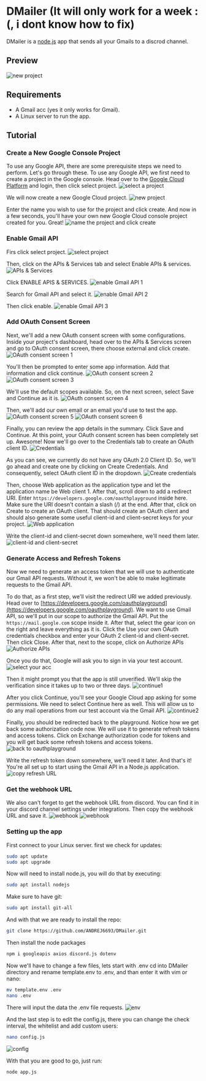 # DMailer (It will only work for a week :(, i dont know how to fix)

DMailer is a [node.js](https://nodejs.org/) app that sends all your Gmails to a discrod channel.

## Preview 

![new project](./pictures/image34.png)

## Requirements

- A Gmail acc (yes it only works for Gmail).
- A Linux server to run the app.

## Tutorial

### Create a New Google Console Project

To use any Google API, there are some prerequisite steps we need to perform. Let's go through these.
To use any Google API, we first need to create a project in the Google console. Head over to the [Google Cloud Platform](https://console.cloud.google.com) and login, then click select project.
![select a project](./pictures/image1.png)

We will now create a new Google Cloud project.
![new project](./pictures/image2.png)

Enter the name you wish to use for the project and click create. And now in a few seconds, you'll have your own new Google Cloud console project created for you. Great!
![name the project and click create](./pictures/image3.png)

### Enable Gmail API

Firs click select project.
![select project](./pictures/image4.png)

Then, click on the APIs & Services tab and select Enable APIs & services.
![APIs & Services](./pictures/image5.png)

Click ENABLE APIS & SERVICES.
![enable Gmail API 1](./pictures/image31.png)

Search for Gmail API and select it.
![enable Gmail API 2](./pictures/image32.png)

Then click enable.
![enable Gmail API 3](./pictures/image33.png)

### Add OAuth Consent Screen

Next, we'll add a new OAuth consent screen with some configurations. Inside your project's dashboard, head over to the APIs & Services screen and go to OAuth consent screen, there choose external and click create.
![OAuth consent screen 1](./pictures/image6.png)

You'll then be prompted to enter some app information. Add that information and click continue.
![OAuth consent screen 2](./pictures/image7.png)
![OAuth consent screen 3](./pictures/image8.png)

We'll use the default scopes available. So, on the next screen, select Save and Continue as it is.
![OAuth consent screen 4](./pictures/image9.png)

Then, we'll add our own email or an email you'd use to test the app.
![OAuth consent screen 5](./pictures/image10.png)
![OAuth consent screen 6](./pictures/image11.png)

Finally, you can review the app details in the summary. Click Save and Continue.
At this point, your OAuth consent screen has been completely set up. Awesome!
Now we'll go over to the Credentials tab to create an OAuth client ID.
![Credentials](./pictures/image12.png)

As you can see, we currently do not have any OAuth 2.0 Client ID.
So, we'll go ahead and create one by clicking on Create Credentials.
And consequently, select OAuth client ID in the dropdown.
![Create credentials](./pictures/image13.png)

Then, choose Web application as the application type and let the application name be Web client 1.
After that, scroll down to add a redirect URI.
Enter `https://developers.google.com/oauthplayground` inside here.
Make sure the URI doesn't contain a slash (/) at the end.
After that, click on Create to create an OAuth client.
That should create an OAuth client and should also generate some useful client-id and client-secret keys for your project.
![Web application](./pictures/image14.png)

Write the client-id and client-secret down somewhere, we'll need them later.
![client-id and client-secret](./pictures/image16.png)

### Generate Access and Refresh Tokens

Now we need to generate an access token that we will use to authenticate our Gmail API requests.
Without it, we won't be able to make legitimate requests to the Gmail API.

To do that, as a first step, we'll visit the redirect URI we added previously.
Head over to [https://developers.google.com/oauthplayground](https://developers.google.com/oauthplayground).
We want to use Gmail API, so we'll put in our scope to authorize the Gmail API.
Put the `https://mail.google.com` scope inside it.
After that, select the gear icon on the right and leave everything as it is. Click the Use your own OAuth credentials checkbox and enter your OAuth 2 client-id and client-secret. Then click Close.
After that, next to the scope, click on Authorize APIs
![Authorize APIs](./pictures/image18.png)

Once you do that, Google will ask you to sign in via your test account.
![select your acc](./pictures/image19.png)

Then it might prompt you that the app is still unverified.
We'll skip the verification since it takes up to two or three days.
![continue1](./pictures/image20.png)

After you click Continue, you'll see your Google Cloud app asking for some permissions. We need to select Continue here as well. This will allow us to do any mail operations from our test account via the Gmail API.
![continue2](./pictures/image21.png)

Finally, you should be redirected back to the playground.
Notice how we get back some authorization code now. We will use it to generate refresh tokens and access tokens. Click on Exchange authorization code for tokens and you will get back some refresh tokens and access tokens.
![back to oauthplayground](./pictures/image22.png)

Write the refresh token down somewhere, we'll need it later.
And that's it! You're all set up to start using the Gmail API in a Node.js application.
![copy refresh URL](./pictures/image23.png)

### Get the webhook URL

We also can't forget to get the webhook URL from discord.
You can find it in your discord channel settings under integrations.
Then copy the webhook URL and save it.
![webhook](./pictures/image27.png)
![webhook](./pictures/image28.png)

### Setting up the app

First connect to your Linux server.
first we check for updates:
```sh
sudo apt update
sudo apt upgrade
```

Now will need to install node.js, you will do that by executing:
```sh
sudo apt install nodejs
```

Make sure to have git:
```sh
sudo apt install git-all
```

And with that we are ready to install the repo:
```sh
git clone https://github.com/ANDREJ6693/DMailer.git
```

Then install the node packages
```sh
npm i googleapis axios discord.js dotenv
```

Now we'll have to change a few files, lets start with .env
cd into DMailer directory and rename template.env to .env, and than enter it with vim or nano:
```sh
mv template.env .env
nano .env
```

There will input the data the .env file requests.
![env](./pictures/image29.png)

And the last step is to edit the config.js, there you can change the check interval, the whitelist and add custom users:
```sh
nano config.js
```

![config](./pictures/image35.png)

With that you are good to go, just run:
```sh
node app.js
```
